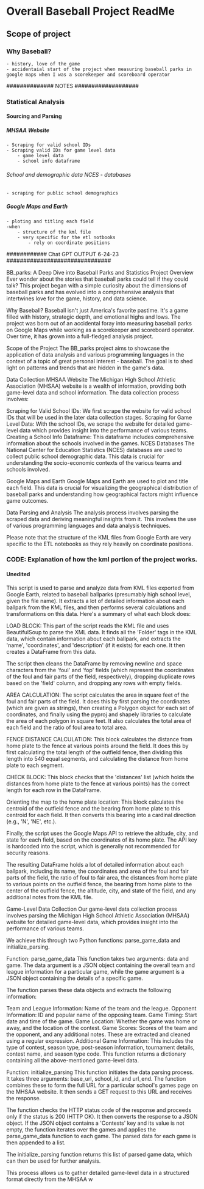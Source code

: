 # Overall Baseball Project ReadMe

## Scope of project

### Why Baseball?
    - history, love of the game
    - accidentaial start of the project when measuring baseball parks in google maps when I was a scorekeeper and scoreboard operator

############## NOTES ###################

### Statistical Analysis
#### Sourcing and Parsing 
##### MHSAA Website
    - Scraping for valid school IDs
    - Scraping valid IDs for game level data
        - game level data
        - school info dataframe
###### School and demographic data NCES - databases
    - scraping for public school demographics
##### Google Maps and Earth 
    - ploting and titling each field
    -when 
        - structure of the kml file
        - very specific for the etl notbooks
            - rely on coordinate positions



############ Chat GPT OUTPUT 6-24-23 ###############################


BB_parks: A Deep Dive into Baseball Parks and Statistics
Project Overview
Ever wonder about the stories that baseball parks could tell if they could talk? This project began with a simple curiosity about the dimensions of baseball parks and has evolved into a comprehensive analysis that intertwines love for the game, history, and data science.

Why Baseball?
Baseball isn't just America's favorite pastime. It's a game filled with history, strategic depth, and emotional highs and lows. The project was born out of an accidental foray into measuring baseball parks on Google Maps while working as a scorekeeper and scoreboard operator. Over time, it has grown into a full-fledged analysis project.

Scope of the Project
The BB_parks project aims to showcase the application of data analysis and various programming languages in the context of a topic of great personal interest - baseball. The goal is to shed light on patterns and trends that are hidden in the game's data.

Data Collection
MHSAA Website
The Michigan High School Athletic Association (MHSAA) website is a wealth of information, providing both game-level data and school information. The data collection process involves:

Scraping for Valid School IDs: We first scrape the website for valid school IDs that will be used in the later data collection stages.
Scraping for Game Level Data: With the school IDs, we scrape the website for detailed game-level data which provides insight into the performance of various teams.
Creating a School Info Dataframe: This dataframe includes comprehensive information about the schools involved in the games.
NCES Databases
The National Center for Education Statistics (NCES) databases are used to collect public school demographic data. This data is crucial for understanding the socio-economic contexts of the various teams and schools involved.

Google Maps and Earth
Google Maps and Earth are used to plot and title each field. This data is crucial for visualizing the geographical distribution of baseball parks and understanding how geographical factors might influence game outcomes.

Data Parsing and Analysis
The analysis process involves parsing the scraped data and deriving meaningful insights from it. This involves the use of various programming languages and data analysis techniques.

Please note that the structure of the KML files from Google Earth are very specific to the ETL notebooks as they rely heavily on coordinate positions.


### CODE: Explanation of how the kml portion of the project works.

#### Unedited 
This script is used to parse and analyze data from KML files exported from Google Earth, related to baseball ballparks (presumably high school level, given the file name). It extracts a lot of detailed information about each ballpark from the KML files, and then performs several calculations and transformations on this data. Here's a summary of what each block does:

LOAD BLOCK: This part of the script reads the KML file and uses BeautifulSoup to parse the XML data. It finds all the 'Folder' tags in the KML data, which contain information about each ballpark, and extracts the 'name', 'coordinates', and 'description' (if it exists) for each one. It then creates a DataFrame from this data.

The script then cleans the DataFrame by removing newline and space characters from the 'foul' and 'fop' fields (which represent the coordinates of the foul and fair parts of the field, respectively), dropping duplicate rows based on the 'field' column, and dropping any rows with empty fields.

AREA CALCULATION: The script calculates the area in square feet of the foul and fair parts of the field. It does this by first parsing the coordinates (which are given as strings), then creating a Polygon object for each set of coordinates, and finally using the pyproj and shapely libraries to calculate the area of each polygon in square feet. It also calculates the total area of each field and the ratio of foul area to total area.

FENCE DISTANCE CALCULATION: This block calculates the distance from home plate to the fence at various points around the field. It does this by first calculating the total length of the outfield fence, then dividing this length into 540 equal segments, and calculating the distance from home plate to each segment.

CHECK BLOCK: This block checks that the 'distances' list (which holds the distances from home plate to the fence at various points) has the correct length for each row in the DataFrame.

Orienting the map to the home plate location: This block calculates the centroid of the outfield fence and the bearing from home plate to this centroid for each field. It then converts this bearing into a cardinal direction (e.g., 'N', 'NE', etc.).

Finally, the script uses the Google Maps API to retrieve the altitude, city, and state for each field, based on the coordinates of its home plate. The API key is hardcoded into the script, which is generally not recommended for security reasons.

The resulting DataFrame holds a lot of detailed information about each ballpark, including its name, the coordinates and area of the foul and fair parts of the field, the ratio of foul to fair area, the distances from home plate to various points on the outfield fence, the bearing from home plate to the center of the outfield fence, the altitude, city, and state of the field, and any additional notes from the KML file.



Game-Level Data Collection
Our game-level data collection process involves parsing the Michigan High School Athletic Association (MHSAA) website for detailed game-level data, which provides insight into the performance of various teams.

We achieve this through two Python functions: parse_game_data and initialize_parsing.

Function: parse_game_data
This function takes two arguments: data and game. The data argument is a JSON object containing the overall team and league information for a particular game, while the game argument is a JSON object containing the details of a specific game.

The function parses these data objects and extracts the following information:

Team and League Information: Name of the team and the league.
Opponent Information: ID and popular name of the opposing team.
Game Timing: Start date and time of the game.
Game Location: Whether the game was home or away, and the location of the contest.
Game Scores: Scores of the team and the opponent, and any additional notes. These are extracted and cleaned using a regular expression.
Additional Game Information: This includes the type of contest, season type, post-season information, tournament details, contest name, and season type code.
This function returns a dictionary containing all the above-mentioned game-level data.

Function: initialize_parsing
This function initiates the data parsing process. It takes three arguments: base_url, school_id, and url_end. The function combines these to form the full URL for a particular school's games page on the MHSAA website. It then sends a GET request to this URL and receives the response.

The function checks the HTTP status code of the response and proceeds only if the status is 200 (HTTP OK). It then converts the response to a JSON object. If the JSON object contains a 'Contests' key and its value is not empty, the function iterates over the games and applies the parse_game_data function to each game. The parsed data for each game is then appended to a list.

The initialize_parsing function returns this list of parsed game data, which can then be used for further analysis.

This process allows us to gather detailed game-level data in a structured format directly from the MHSAA w